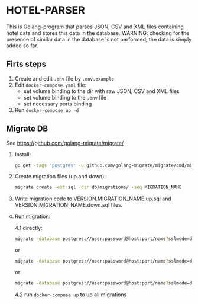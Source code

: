 # HOTEL-PARSER

This is Golang-program that parses JSON, CSV and XML files containing hotel data and stores this data in the database.
WARNING: checking for the presence of similar data in the database is not performed, the data is simply added so far.

## Firts steps

1. Create and edit `.env` file by `.env.example`
2. Edit `docker-compose.yaml` file:
    - set volume binding to the dir with raw JSON, CSV and XML files
    - set volume binding to the `.env` file
    - set necessary ports binding
3. Run `docker-compose up -d`

## Migrate DB

See <https://github.com/golang-migrate/migrate/>

1. Install:

    ```bash
    go get -tags 'postgres' -u github.com/golang-migrate/migrate/cmd/migrate
    ```

2. Create migration files (up and down):

    ```bash
    migrate create -ext sql -dir db/migrations/ -seq MIGRATION_NAME
    ```

3. Write migration code to VERSION.MIGRATION_NAME.up.sql and VERSION.MIGRATION_NAME.down.sql files.

4. Run migration:

    4.1 directly:

    ```bash
    migrate -database postgres://user:password@host:port/name?sslmode=disable -path db/migrations up
    ```

    or

    ```bash
    migrate -database postgres://user:password@host:port/name?sslmode=disable -path db/migrations up 1
    ```

    or

    ```bash
    migrate -database postgres://user:password@host:port/name?sslmode=disable -path db/migrations down 1
    ```

    4.2 run `docker-compose up` to up all migrations
